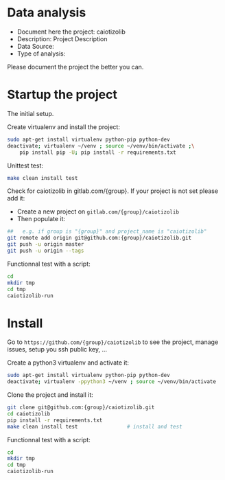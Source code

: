 # Data analysis
- Document here the project: caiotizolib
- Description: Project Description
- Data Source:
- Type of analysis:

Please document the project the better you can.

# Startup the project

The initial setup.

Create virtualenv and install the project:
```bash
sudo apt-get install virtualenv python-pip python-dev
deactivate; virtualenv ~/venv ; source ~/venv/bin/activate ;\
    pip install pip -U; pip install -r requirements.txt
```

Unittest test:
```bash
make clean install test
```

Check for caiotizolib in gitlab.com/{group}.
If your project is not set please add it:

- Create a new project on `gitlab.com/{group}/caiotizolib`
- Then populate it:

```bash
##   e.g. if group is "{group}" and project_name is "caiotizolib"
git remote add origin git@github.com:{group}/caiotizolib.git
git push -u origin master
git push -u origin --tags
```

Functionnal test with a script:

```bash
cd
mkdir tmp
cd tmp
caiotizolib-run
```

# Install

Go to `https://github.com/{group}/caiotizolib` to see the project, manage issues,
setup you ssh public key, ...

Create a python3 virtualenv and activate it:

```bash
sudo apt-get install virtualenv python-pip python-dev
deactivate; virtualenv -ppython3 ~/venv ; source ~/venv/bin/activate
```

Clone the project and install it:

```bash
git clone git@github.com:{group}/caiotizolib.git
cd caiotizolib
pip install -r requirements.txt
make clean install test                # install and test
```
Functionnal test with a script:

```bash
cd
mkdir tmp
cd tmp
caiotizolib-run
```
